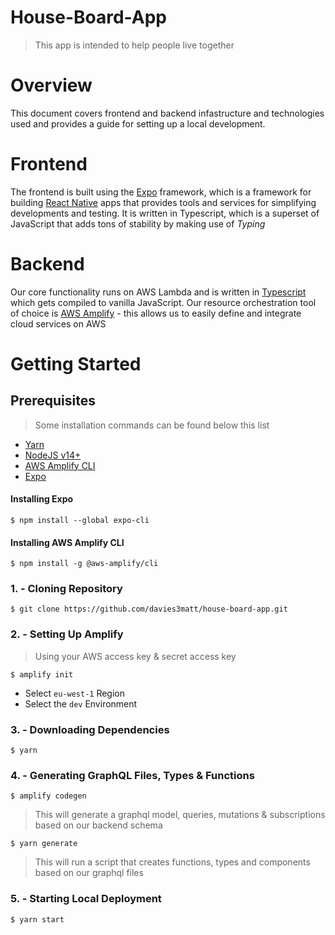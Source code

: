 # House-Board-App
>This app is intended to help people live together 

# Overview
This document covers frontend and backend infastructure and technologies used and provides a guide for setting up a local development.

# Frontend
The frontend is built using the [Expo](https://docs.expo.dev/) framework, which is a framework for building [React Native](https://reactnative.dev/docs/getting-started) apps that provides tools and services for simplifying developments and testing. It is written in Typescript, which is a superset of JavaScript that adds tons of stability by making use of *Typing*

# Backend
Our core functionality runs on AWS Lambda and is written in [Typescript](https://www.typescriptlang.org/docs/) which gets compiled to vanilla JavaScript. Our resource orchestration tool of choice is [AWS Amplify](https://docs.amplify.aws/start/q/integration/react/) - this allows us to easily define and integrate cloud services on AWS

# Getting Started

## Prerequisites
> Some installation commands can be found below this list
- [Yarn](https://classic.yarnpkg.com/lang/en/docs/install/#mac-stable)
- [NodeJS v14+](https://nodejs.org/en/download/)
- [AWS Amplify CLI](https://github.com/aws-amplify/amplify-cli)
- [Expo](https://docs.expo.dev/get-started/installation/)

#### Installing Expo

`$ npm install --global expo-cli`

#### Installing AWS Amplify CLI

`$ npm install -g @aws-amplify/cli`

### 1. - Cloning Repository

`$ git clone https://github.com/davies3matt/house-board-app.git`

### 2. - Setting Up Amplify

> Using your AWS access key & secret access key

`$ amplify init`
- Select `eu-west-1` Region
- Select the `dev` Environment

### 3. - Downloading Dependencies

`$ yarn`

### 4. - Generating GraphQL Files, Types & Functions

`$ amplify codegen`
> This will generate a graphql model, queries, mutations & subscriptions based on our backend schema

`$ yarn generate`
> This will run a script that creates functions, types and components based on our graphql files

### 5. - Starting Local Deployment 

`$ yarn start`


